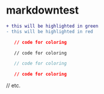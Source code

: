 # markdowntest

```diff
+ this will be highlighted in green
- this will be highlighted in red
```
```json
   // code for coloring
```
```html
   // code for coloring
```
```js
   // code for coloring
```
```css
   // code for coloring
```
// etc.
